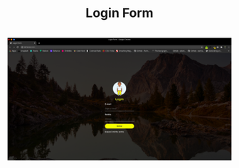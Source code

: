 <h1 align="center">Login Form<h1>

<p align="center">
<img src="/img/login-form.png" alt="login form">
</p>